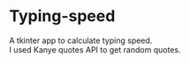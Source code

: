 # Typing-speed
A tkinter app to calculate typing speed.<br>
I used Kanye quotes API to get random quotes.
